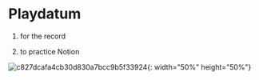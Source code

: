 # Playdatum

1. for the record

2. to practice Notion

![c827dcafa4cb30d830a7bcc9b5f33924](https://user-images.githubusercontent.com/87700516/132080590-593e64b7-a610-4a84-8440-56f25f4f7e65.png){: width="50%" height="50%"}
